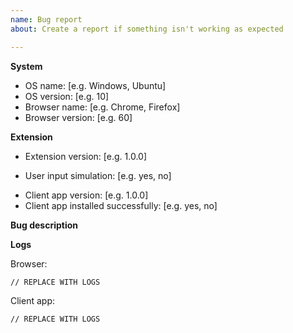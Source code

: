 ```yaml
---
name: Bug report
about: Create a report if something isn't working as expected

---
```


**System**
<!-- Fill out the template below with the requested information. -->

* OS name: [e.g. Windows, Ubuntu]
* OS version: [e.g. 10]
* Browser name: [e.g. Chrome, Firefox]
* Browser version: [e.g. 60]

**Extension**
<!-- Fill out the template below with the requested information. -->

* Extension version: [e.g. 1.0.0]
<!-- Check if the feature is enabled on the options page. -->
* User input simulation: [e.g. yes, no]
<!-- Fill out only if you have downloaded the client app. -->
* Client app version: [e.g. 1.0.0]
* Client app installed successfully: [e.g. yes, no]

**Bug description**
<!--
Describe what the bug is and how to reproduce it. List each step
that is required to reproduce the issue. Mention any browser features
or installed extensions that may trigger the bug. If applicable,
attach screenshots.
-->

**Logs**

<!--
If there was an error, open the browser console (Ctrl+Shift+J)
and share its recent output.
-->
Browser:
```
// REPLACE WITH LOGS
```

<!--
If you are using the client app, find the `buster-client-log.txt` file
in the temp folder (e.g. `C:\Users\<user>\AppData\Local\Temp`)
and share its contents.
-->
Client app:
```
// REPLACE WITH LOGS
```

